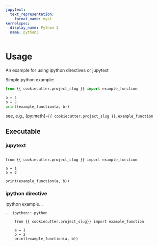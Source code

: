 ```yaml
---
jupytext:
  text_representation:
    format_name: myst
kernelspec:
  display_name: Python 3
  name: python3
---
```


# Usage

An example for using ipython directives or jupytext

Simple python example:

```python
from {{ cookiecutter.project_slug }} import example_function

a = 1
b = 2
print(example_function(a, b))
```

see, e.g., {py:meth}`~{{ cookiecutter.project_slug }}.example_function`

## Executable

### jupytext

```{code-cell} ipython3

from {{ cookiecutter.project_slug }} import example_function

a = 1
b = 2
```

```{code-cell} ipython3
print(example_function(a, b))
```

### ipython directive

ipython example...

```{eval-rst}
.. ipython:: python

    from {{ cookiecutter.project_slug}} import example_function

    a = 1
    b = 2
    print(example_function(a, b))
```
